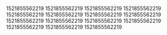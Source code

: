 1521855562219
1521855562219
1521855562219
1521855562219
1521855562219
1521855562219
1521855562219
1521855562219
1521855562219
1521855562219
1521855562219
1521855562219
1521855562219
1521855562219
1521855562219